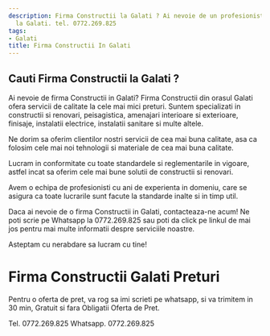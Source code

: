 ```yaml
---
description: Firma Constructii la Galati ? Ai nevoie de un profesionist in Firma Constructii
  la Galati. tel. 0772.269.825
tags:
- Galati
title: Firma Constructii In Galati
---
```



## Cauti Firma Constructii la Galati ?

Ai nevoie de firma Constructii in Galati? 
Firma Constructii din orasul Galati ofera servicii de calitate la cele mai mici preturi. 
Suntem specializati in constructii si renovari, peisagistica, amenajari interioare si exterioare, finisaje, instalatii electrice, instalatii sanitare si multe altele. 

Ne dorim sa oferim clientilor nostri servicii de cea mai buna calitate, asa ca folosim cele mai noi tehnologii si materiale de cea mai buna calitate. 

Lucram in conformitate cu toate standardele si reglementarile in vigoare, astfel incat sa oferim cele mai bune solutii de constructii si renovari. 

Avem o echipa de profesionisti cu ani de experienta in domeniu, care se asigura ca toate lucrarile sunt facute la standarde inalte si in timp util. 

Daca ai nevoie de o firma Constructii in Galati, contacteaza-ne acum! Ne poti scrie pe Whatsapp la 0772.269.825 sau poti da click pe linkul de mai jos pentru mai multe informatii despre serviciile noastre. 

Asteptam cu nerabdare sa lucram cu tine!

# Firma Constructii Galati Preturi
Pentru o oferta de pret, va rog sa imi scrieti pe whatsapp, si va trimitem in 30 min, Gratuit si fara Obligatii Oferta de Pret.

Tel. 0772.269.825
Whatsapp. 0772.269.825